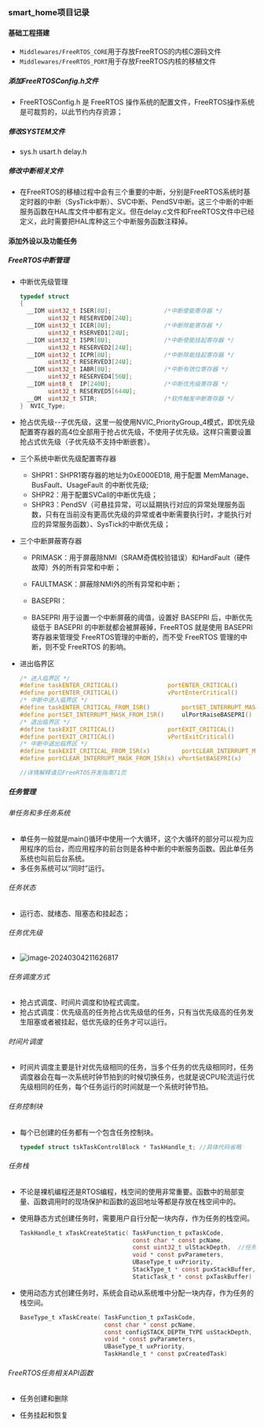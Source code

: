 ### smart_home项目记录

#### 基础工程搭建

* `Middlewares/FreeRTOS_CORE`用于存放FreeRTOS的内核C源码文件
* `Middlewares/FreeRTOS_PORT`用于存放FreeRTOS内核的移植文件

##### 添加FreeRTOSConfig.h文件

* FreeRTOSConfig.h 是 FreeRTOS 操作系统的配置文件，FreeRTOS操作系统是可裁剪的，以此节约内存资源；

##### 修改SYSTEM文件

* sys.h	usart.h	delay.h

##### 修改中断相关文件

* 在FreeRTOS的移植过程中会有三个重要的中断，分别是FreeRTOS系统时基定时器的中断（SysTick中断）、SVC中断、PendSV中断。这三个中断的中断服务函数在HAL库文件中都有定义。但在delay.c文件和FreeRTOS文件中已经定义，此时需要把HAL库种这三个中断服务函数注释掉。

#### 添加外设以及功能任务

##### FreeRTOS中断管理

* 中断优先级管理

  ```c
  typedef struct
  {
    __IOM uint32_t ISER[8U];               /*中断使能寄存器 */
          uint32_t RESERVED0[24U];
    __IOM uint32_t ICER[8U];               /*中断除能寄存器 */
          uint32_t RSERVED1[24U];
    __IOM uint32_t ISPR[8U];               /*中断使能挂起寄存器 */
          uint32_t RESERVED2[24U];
    __IOM uint32_t ICPR[8U];               /*中断除能挂起寄存器 */
          uint32_t RESERVED3[24U];
    __IOM uint32_t IABR[8U];               /*中断有效位寄存器 */
          uint32_t RESERVED4[56U];
    __IOM uint8_t  IP[240U];               /*中断优先级寄存器 */
          uint32_t RESERVED5[644U];
    __OM  uint32_t STIR;                   /*软件触发中断寄存器 */
  }  NVIC_Type;
  ```

* 抢占优先级--子优先级，这里一般使用NVIC_PriorityGroup_4模式，即优先级配置寄存器的高4位全部用于抢占优先级，不使用子优先级。这样只需要设置抢占式优先级（子优先级不支持中断嵌套）。

* 三个系统中断优先级配置寄存器

  * SHPR1：SHPR1寄存器的地址为0xE000ED18, 用于配置 MemManage、BusFault、UsageFault 的中断优先级;
  * SHPR2：用于配置SVCall的中断优先级；
  * SHPR3：PendSV（可悬挂异常，可以延期执行对应的异常处理服务函数，只有在当前没有更高优先级的异常或者中断需要执行时，才能执行对应的异常服务函数）、SysTick的中断优先级；

* 三个中断屏蔽寄存器

  * PRIMASK：用于屏蔽除NMI（SRAM奇偶校验错误）和HardFault（硬件故障）外的所有异常和中断；

  * FAULTMASK：屏蔽除NMI外的所有异常和中断；

  * BASEPRI：

  * BASEPRI 用于设置一个中断屏蔽的阈值，设置好 BASEPRI 后，中断优先级低于 BASEPRI 的中断就都会被屏蔽掉，FreeRTOS 就是使用 BASEPRI 寄存器来管理受 FreeRTOS管理的中断的，而不受 FreeRTOS 管理的中断，则不受 FreeRTOS 的影响。

* 进出临界区

  ```c
  /* 进入临界区 */
  #define taskENTER_CRITICAL() 				portENTER_CRITICAL()
  #define portENTER_CRITICAL() 				vPortEnterCritical()
  /* 中断中进入临界区 */
  #define taskENTER_CRITICAL_FROM_ISR() 		portSET_INTERRUPT_MASK_FROM_ISR()
  #define portSET_INTERRUPT_MASK_FROM_ISR() 	ulPortRaiseBASEPRI()
  /* 退出临界区 */
  #define taskEXIT_CRITICAL() 				portEXIT_CRITICAL()
  #define portEXIT_CRITICAL() 				vPortExitCritical()
  /* 中断中退出临界区 */
  #define taskEXIT_CRITICAL_FROM_ISR(x) 		portCLEAR_INTERRUPT_MASK_FROM_ISR(x)
  #define portCLEAR_INTERRUPT_MASK_FROM_ISR(x) vPortSetBASEPRI(x)
  
  //详情解释请见FreeRTOS开发指南71页
  ```

##### 任务管理

###### 单任务和多任务系统

* 单任务一般就是main()循环中使用一个大循环，这个大循环的部分可以视为应用程序的后台，而应用程序的前台则是各种中断的中断服务函数。因此单任务系统也叫前后台系统。
* 多任务系统可以“同时”运行。

###### 任务状态

* 运行态、就绪态、阻塞态和挂起态；

###### 任务优先级

* ![image-20240304211626817](C:\Users\Zhaobw\AppData\Roaming\Typora\typora-user-images\image-20240304211626817.png)

###### 任务调度方式

* 抢占式调度、时间片调度和协程式调度。
* 抢占式调度：优先级高的任务抢占优先级低的任务，只有当优先级高的任务发生阻塞或者被挂起，低优先级的任务才可以运行。

###### 时间片调度

* 时间片调度主要是针对优先级相同的任务，当多个任务的优先级相同时，任务调度器会在每一次系统时钟节拍到的时候切换任务，也就是说CPU轮流运行优先级相同的任务，每个任务运行的时间就是一个系统时钟节拍。

###### 任务控制块

* 每个已创建的任务都有一个包含任务控制块。

  ```c
  typedef struct tskTaskControlBlock * TaskHandle_t; //具体代码省略
  ```

###### 任务栈

* 不论是裸机编程还是RTOS编程，栈空间的使用非常重要。函数中的局部变量、函数调用时的现场保护和函数的返回地址等都是存放在栈空间中的。

* 使用静态方式创建任务时，需要用户自行分配一块内存，作为任务的栈空间。

  ```c
  TaskHandle_t xTaskCreateStatic( TaskFunction_t pxTaskCode,
                                  const char * const pcName,
                                  const uint32_t ulStackDepth,	//任务栈大小
                                  void * const pvParameters,
                                  UBaseType_t uxPriority,
                                  StackType_t * const puxStackBuffer,
                                  StaticTask_t * const pxTaskBuffer)
  ```

* 使用动态方式创建任务时，系统会自动从系统堆中分配一块内存，作为任务的栈空间。

  ```c
  BaseType_t xTaskCreate( TaskFunction_t pxTaskCode,
                          const char * const pcName,
                          const configSTACK_DEPTH_TYPE usStackDepth,	
                          void * const pvParameters,
                          UBaseType_t uxPriority,
                          TaskHandle_t * const pxCreatedTask)
  ```

###### FreeRTOS任务相关API函数

* 任务创建和删除

* 任务挂起和恢复


